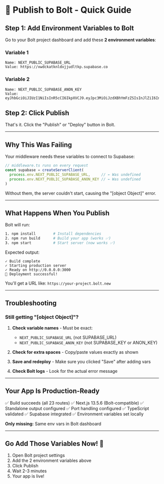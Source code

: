 # 🚀 Publish to Bolt - Quick Guide

## Step 1: Add Environment Variables to Bolt

Go to your Bolt project dashboard and add these **2 environment variables**:

### Variable 1
```
Name: NEXT_PUBLIC_SUPABASE_URL
Value: https://xwdckatknldxjjudltkp.supabase.co
```

### Variable 2
```
Name: NEXT_PUBLIC_SUPABASE_ANON_KEY
Value: eyJhbGciOiJIUzI1NiIsInR5cCI6IkpXVCJ9.eyJpc3MiOiJzdXBhYmFzZSIsInJlZiI6Inh3ZGNrYXRrbmxkeGpqdWRsdGtwIiwicm9sZSI6ImFub24iLCJpYXQiOjE3NjA1NDI4MzksImV4cCI6MjA3NjExODgzOX0.2hDxzoOuwVg5cKa7VVETck2zcPG7kibahggLMsbWv38
```

## Step 2: Click Publish

That's it. Click the "Publish" or "Deploy" button in Bolt.

---

## Why This Was Failing

Your middleware needs these variables to connect to Supabase:

```typescript
// middleware.ts runs on every request
const supabase = createServerClient(
  process.env.NEXT_PUBLIC_SUPABASE_URL,     // ← Was undefined
  process.env.NEXT_PUBLIC_SUPABASE_ANON_KEY // ← Was undefined
)
```

Without them, the server couldn't start, causing the "[object Object]" error.

---

## What Happens When You Publish

Bolt will run:
```bash
1. npm install        # Install dependencies
2. npm run build      # Build your app (works ✅)
3. npm start          # Start server (now works ✅)
```

Expected output:
```
✓ Build complete
✓ Starting production server
✓ Ready on http://0.0.0.0:3000
🎉 Deployment successful!
```

You'll get a URL like: `https://your-project.bolt.new`

---

## Troubleshooting

### Still getting "[object Object]"?

1. **Check variable names** - Must be exact:
   - `NEXT_PUBLIC_SUPABASE_URL` (not SUPABASE_URL)
   - `NEXT_PUBLIC_SUPABASE_ANON_KEY` (not SUPABASE_KEY or ANON_KEY)

2. **Check for extra spaces** - Copy/paste values exactly as shown

3. **Save and redeploy** - Make sure you clicked "Save" after adding vars

4. **Check Bolt logs** - Look for the actual error message

---

## Your App Is Production-Ready

✅ Build succeeds (all 23 routes)
✅ Next.js 13.5.6 (Bolt-compatible)
✅ Standalone output configured
✅ Port handling configured
✅ TypeScript validated
✅ Supabase integrated
✅ Environment variables set locally

**Only missing:** Same env vars in Bolt dashboard

---

## Go Add Those Variables Now! 🎯

1. Open Bolt project settings
2. Add the 2 environment variables above
3. Click Publish
4. Wait 2-3 minutes
5. Your app is live!
